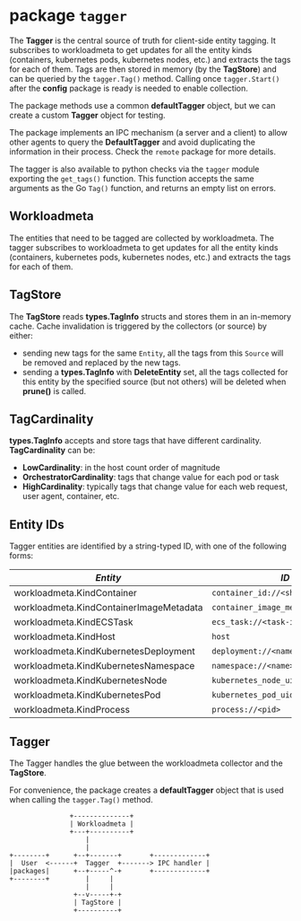 # package `tagger`

The **Tagger** is the central source of truth for client-side entity tagging. It
subscribes to workloadmeta to get updates for all the entity kinds (containers,
kubernetes pods, kubernetes nodes, etc.) and extracts the tags for each of them.
Tags are then stored in memory (by the **TagStore**) and can be queried by the
`tagger.Tag()` method. Calling once `tagger.Start()` after the **config**
package is ready is needed to enable collection.

The package methods use a common **defaultTagger** object, but we can create
a custom **Tagger** object for testing.

The package implements an IPC mechanism (a server and a client) to allow other
agents to query the **DefaultTagger** and avoid duplicating the information in
their process. Check the `remote` package for more details.

The tagger is also available to python checks via the `tagger` module exporting
the `get_tags()` function. This function accepts the same arguments as the Go `Tag()`
function, and returns an empty list on errors.

## Workloadmeta

The entities that need to be tagged are collected by workloadmeta. The tagger
subscribes to workloadmeta to get updates for all the entity kinds (containers,
kubernetes pods, kubernetes nodes, etc.) and extracts the tags for each of them.

## TagStore

The **TagStore** reads **types.TagInfo** structs and stores them in an in-memory
cache. Cache invalidation is triggered by the collectors (or source) by either:

* sending new tags for the same `Entity`, all the tags from this `Source`
  will be removed and replaced by the new tags.
* sending a **types.TagInfo** with **DeleteEntity** set, all the tags collected for
  this entity by the specified source (but not others) will be deleted when
  **prune()** is called.

## TagCardinality

**types.TagInfo** accepts and store tags that have different cardinality. **TagCardinality** can be:

* **LowCardinality**: in the host count order of magnitude
* **OrchestratorCardinality**: tags that change value for each pod or task
* **HighCardinality**: typically tags that change value for each web request, user agent, container, etc.

## Entity IDs

Tagger entities are identified by a string-typed ID, with one of the following forms:

<!-- NOTE: a similar table appears in comp/core/autodiscovery/README.md; please keep both in sync -->
| *Entity*                                | *ID*                               |
|-----------------------------------------|------------------------------------|
| workloadmeta.KindContainer              | `container_id://<sha>`             |
| workloadmeta.KindContainerImageMetadata | `container_image_metadata://<sha>` |
| workloadmeta.KindECSTask                | `ecs_task://<task-id>`             |
| workloadmeta.KindHost                   | `host`                             |
| workloadmeta.KindKubernetesDeployment   | `deployment://<namespace>/<name>`  |
| workloadmeta.KindKubernetesNamespace    | `namespace://<name>`               |
| workloadmeta.KindKubernetesNode         | `kubernetes_node_uid://<name>`     |
| workloadmeta.KindKubernetesPod          | `kubernetes_pod_uid://<uid>`       |
| workloadmeta.KindProcess                | `process://<pid>`                  |

## Tagger

The Tagger handles the glue between the workloadmeta collector and the
**TagStore**.

For convenience, the package creates a **defaultTagger** object that is used
when calling the `tagger.Tag()` method.

                   +--------------+
                   | Workloadmeta |
                   +---+----------+
                       |
                       |
    +--------+      +--+-------+       +-------------+
    |  User  <------+  Tagger  +-------> IPC handler |
    |packages|      +--+-----^-+       +-------------+
    +--------+         |     |
                       |     |
                    +--v-----+-+
                    | TagStore |
                    +----------+

